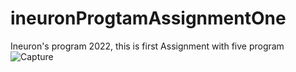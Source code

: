 # ineuronProgtamAssignmentOne
Ineuron's program 2022, this is  first Assignment with five program 
![Capture](https://user-images.githubusercontent.com/115568288/197983567-31292523-8bda-4e78-827f-20a9eed0df92.PNG)
